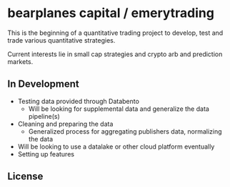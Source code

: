# bearplanes capital / emerytrading

This is the beginning of a quantitative trading project to develop, test and trade various quantitative strategies. 

Current interests lie in small cap strategies and crypto arb and prediction markets.

## In Development

- Testing data provided through Databento
    - Will be looking for supplemental data and generalize the data pipeline(s)
- Cleaning and preparing the data
    - Generalized process for aggregating publishers data, normalizing the data 
- Will be looking to use a datalake or other cloud platform eventually 
- Setting up features

## License 

